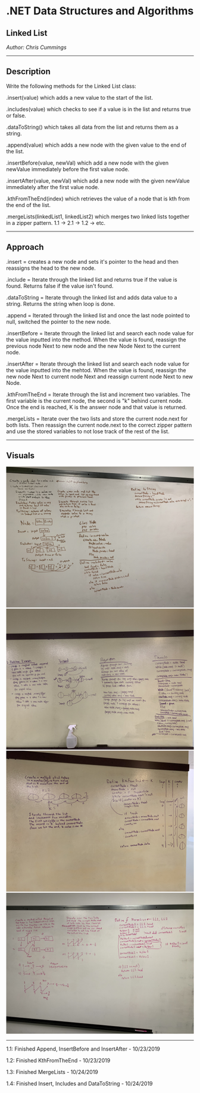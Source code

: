 # .NET Data Structures and Algorithms

## Linked List

*Author: Chris Cummings*

---

## Description

Write the following methods for the Linked List class:

.insert(value) which adds a new value to the start of the list.

.includes(value) which checks to see if a value is in the list and returns true or false.

.dataToString() which takes all data from the list and returns them as a string.

.append(value) which adds a new node with the given value to the end of the list.

.insertBefore(value, newVal) which add a new node with the given newValue immediately before the first value node.

.insertAfter(value, newVal) which add a new node with the given newValue immediately after the first value node.

.kthFromTheEnd(index) which retrieves the value of a node that is kth from the end of the list.

.mergeLists(linkedList1, linkedList2) which merges two linked lists together in a zipper pattern. 1.1 -> 2.1 -> 1.2 -> etc.

---

## Approach

.insert = creates a new node and sets it's pointer to the head and then reassigns the head to the new node.

.include = Iterate through the linked list and returns true if the value is found. Returns false if the value isn't found.

.dataToString = Iterate through the linked list and adds data value to a string. Returns the string when loop is done.

.append = Iterated through the linked list and once the last node pointed to null, switched the pointer to the new node.

.insertBefore = Iterate through the linked list and search each node value for the value inputted into the method.
When the value is found, reassign the previous node Next to new node and the new Node Next to the current node.

.insertAfter = Iterate through the linked list and search each node value for the value inputted into the mehtod.
When the value is found, reassign the new node Next to current node Next and reassign current node Next to new Node.

.kthFromTheEnd = Iterate through the list and increment two variables. The first variable is the current node, the
second is "k" behind current node.  Once the end is reached, K is the answer node and that value is returned. 

.mergeLists = Iterate over the two lists and store the current node.next for both lists.  Then reassign the current
node.next to the correct zipper pattern and use the stored variables to not lose track of the rest of the list.

---

## Visuals
![Code Challenge 5 Whiteboard](../../assets/linkedListspt1.jpg)
![Code Challenge 6 Whiteboard](../../assets/linkedListspt2.jpg)
![Code Challenge 7 Whiteboard](../../assets/linkedListspt3.jpg)
![Code Challenge 8 Whiteboard](../../assets/linkedListspt4.jpg)

---

1.1: Finished Append, InsertBefore and InsertAfter - 10/23/2019

1.2: Finished KthFromTheEnd - 10/23/2019

1.3: Finished MergeLists - 10/24/2019

1.4: Finished Insert, Includes and DataToString - 10/24/2019
